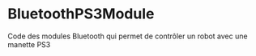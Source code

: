 # BluetoothPS3Module
Code des modules Bluetooth qui permet de contrôler un robot avec une manette PS3
